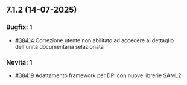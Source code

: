 ## 7.1.2 (14-07-2025)

### Bugfix: 1
- [#38414](https://parermine.regione.emilia-romagna.it/issues/38414) Correzione utente non abilitato ad accedere al dettaglio dell'unità documentaria selazionata

### Novità: 1
- [#38419](https://parermine.regione.emilia-romagna.it/issues/38419) Adattamento framework per DPI con nuove librerie SAML2
